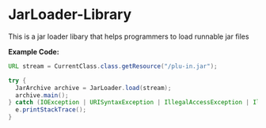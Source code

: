 # JarLoader-Library
This is a jar loader libary that helps programmers to load runnable jar files


**Example Code:**
```java
URL stream = CurrentClass.class.getResource("/plu-in.jar");

try {
  JarArchive archive = JarLoader.load(stream);
  archive.main();
} catch (IOException | URISyntaxException | IllegalAccessException | IllegalArgumentException | InvocationTargetException e) {
  e.printStackTrace();
}
```
